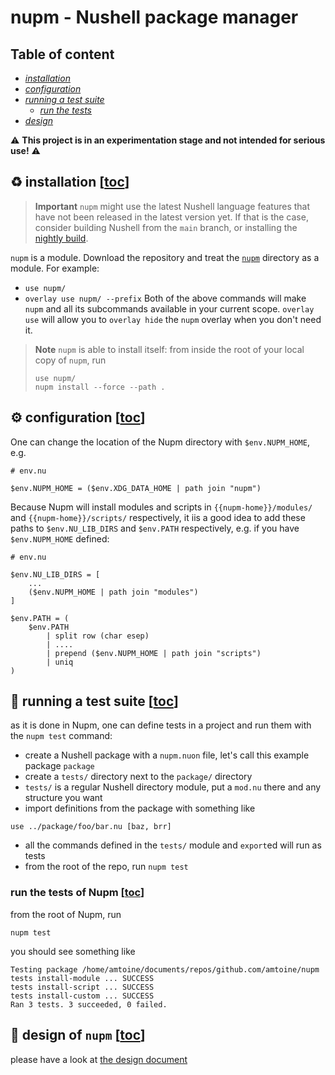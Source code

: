# nupm - Nushell package manager

## Table of content
- [*installation*](#recycle-installation-toc)
- [*configuration*](#gear-configuration-toc)
- [*running a test suite*](#test_tube-running-a-test-suite-toc)
    - [*run the tests*](#run-the-tests-of-Nupm-toc)
- [*design*](#memo-design-of-nupm-toc)

:warning: **This project is in an experimentation stage and not intended for serious use!** :warning:

## :recycle: installation [[toc](#table-of-content)]
> **Important**
> `nupm` might use the latest Nushell language features that have not been released in the latest version yet.
> If that is the case, consider building Nushell from the `main` branch, or installing the [nightly build](https://github.com/nushell/nightly).

`nupm` is a module. Download the repository and treat the [`nupm`](https://github.com/nushell/nupm/tree/main/nupm`) directory as a module. For example:
* `use nupm/`
* `overlay use nupm/ --prefix`
Both of the above commands will make `nupm` and all its subcommands available in your current scope. `overlay use` will allow you to `overlay hide` the `nupm` overlay when you don't need it.

> **Note**
> `nupm` is able to install itself: from inside the root of your local copy of `nupm`, run
> ```nushell
> use nupm/
> nupm install --force --path .
> ```

## :gear: configuration [[toc](#table-of-content)]
One can change the location of the Nupm directory with `$env.NUPM_HOME`, e.g.
```nushell
# env.nu

$env.NUPM_HOME = ($env.XDG_DATA_HOME | path join "nupm")
```

Because Nupm will install modules and scripts in `{{nupm-home}}/modules/` and `{{nupm-home}}/scripts/` respectively, it iis a good idea to add these paths to `$env.NU_LIB_DIRS` and `$env.PATH` respectively, e.g. if you have `$env.NUPM_HOME` defined:
```nushell
# env.nu

$env.NU_LIB_DIRS = [
    ...
    ($env.NUPM_HOME | path join "modules")
]

$env.PATH = (
    $env.PATH
        | split row (char esep)
        | ....
        | prepend ($env.NUPM_HOME | path join "scripts")
        | uniq
)
```

## :test_tube: running a test suite [[toc](#table-of-content)]
as it is done in Nupm, one can define tests in a project and run them with the `nupm test` command:
- create a Nushell package with a `nupm.nuon` file, let's call this example package `package`
- create a `tests/` directory next to the `package/` directory
- `tests/` is a regular Nushell directory module, put a `mod.nu` there and any structure you want
- import definitions from the package with something like
```nushell
use ../package/foo/bar.nu [baz, brr]
```
- all the commands defined in the `tests/` module and `export`ed will run as tests
- from the root of the repo, run `nupm test`

### run the tests of Nupm [[toc](#table-of-content)]
from the root of Nupm, run
```nushell
nupm test
```
you should see something like
```
Testing package /home/amtoine/documents/repos/github.com/amtoine/nupm
tests install-module ... SUCCESS
tests install-script ... SUCCESS
tests install-custom ... SUCCESS
Ran 3 tests. 3 succeeded, 0 failed.
```

## :memo: design of `nupm` [[toc](#table-of-content)]
please have a look at [the design document](docs/design/README.md)
